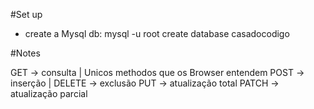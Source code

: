 #Set up
 - create a Mysql db: 
 mysql -u root 
 create database casadocodigo

#Notes 

 GET    -> consulta				| Unicos methodos que os Browser entendem
 POST   -> inserção				|
 DELETE -> exclusão
 PUT    -> atualização total
 PATCH  -> atualização parcial